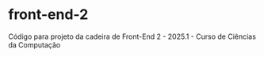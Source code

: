 # front-end-2
Código para projeto da cadeira de Front-End 2 - 2025.1 - Curso de Ciências da Computação
